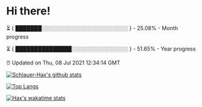 # Hi there!

⏳ { ███████░░░░░░░░░░░░░░░░░░░░░░░ } - 25.08% - Month progress

⏳ { ███████████████░░░░░░░░░░░░░░░ } - 51.65% - Year progress

⏰ Updated on Thu, 08 Jul 2021 12:34:14 GMT


[![Schlauer-Hax's github stats](https://github-readme-stats.vercel.app/api?username=Schlauer-Hax&show_icons=true&theme=dark&count_private=true)](https://github.com/Schlauer-Hax)


[![Top Langs](https://github-readme-stats.vercel.app/api/top-langs/?username=Schlauer-Hax&layout=compact&theme=dark)](https://github.com/Schlauer-Hax?tab=repositories)


[![Hax's wakatime stats](https://github-readme-stats.vercel.app/api/wakatime?username=Hax&theme=dark)](https://wakatime.com/@Hax)

